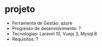 # projeto

- Ferramenta de Gestão: azure
- Progresso de desenvolvimento: ?
- Tecnologias: Laravel 10, Vuejs 3, Mysql 8
- Requisitos: ?
